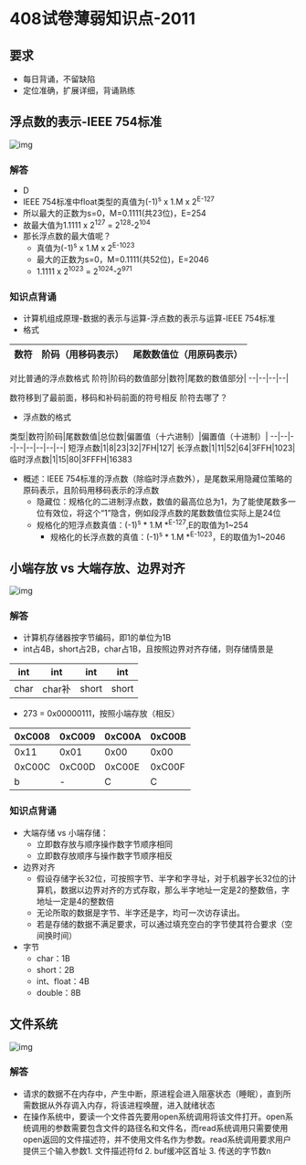# 408试卷薄弱知识点-2011
## 要求
* 每日背诵，不留缺陷
* 定位准确，扩展详细，背诵熟练
## 浮点数的表示-IEEE 754标准
![img](https://s1.ax1x.com/2020/10/24/BVYuyd.jpg)
### 解答
* D
* IEEE 754标准中float类型的真值为(-1)<sup>s</sup> x 1.M x 2<sup>E-127</sup>
* 所以最大的正数为s=0，M=0.1111(共23位)，E=254
* 故最大值为1.1111 x 2<sup>127</sup> = 2<sup>128</sup>-2<sup>104</sup>
* 那长浮点数的最大值呢？
    * 真值为(-1)<sup>s</sup> x 1.M x 2<sup>E-1023</sup>
    * 最大的正数为s=0，M=0.1111(共52位)，E=2046
    * 1.1111 x 2<sup>1023</sup> = 2<sup>1024</sup>-2<sup>971</sup>
### 知识点背诵
* 计算机组成原理-数据的表示与运算-浮点数的表示与运算-IEEE 754标准
* 格式

数符|阶码（用移码表示）|尾数数值位（用原码表示）|
--|--|--|

对比普通的浮点数格式
阶符|阶码的数值部分|数符|尾数的数值部分|
--|--|--|--|

数符移到了最前面，移码和补码前面的符号相反
阶符去哪了？
* 浮点数的格式

类型|数符|阶码|尾数数值|总位数|偏置值（十六进制）|偏置值（十进制）|
--|--|--|--|--|--|--|--|
短浮点数|1|8|23|32|7FH|127|
长浮点数|1|11|52|64|3FFH|1023|
临时浮点数|1|15|80|3FFFH|16383

* 概述：IEEE 754标准的浮点数（除临时浮点数外），是尾数采用隐藏位策略的原码表示，且阶码用移码表示的浮点数
    * 隐藏位：规格化的二进制浮点数，数值的最高位总为1，为了能使尾数多一位有效位，将这个“1”隐含，例如段浮点数的尾数数值位实际上是24位
    * 规格化的短浮点数真值：(-1)<sup>s</sup> * 1.M *<sup>E-127</sup>,E的取值为1~254
        * 规格化的长浮点数的真值：(-1)<sup>s</sup> * 1.M *<sup>E-1023</sup>，E的取值为1~2046

## 小端存放 vs 大端存放、边界对齐
![img](https://s1.ax1x.com/2020/10/24/BVd9Vs.jpg)
### 解答
* 计算机存储器按字节编码，即1的单位为1B
* int占4B，short占2B，char占1B，且按照边界对齐存储，则存储情景是

int|int|int|int|
--|--|--|--|
char|char补|short|short|
* 273 = 0x00000111，按照小端存放（相反）

0xC008|0xC009|0xC00A|0xC00B|
--|--|--|--|
0x11|0x01|0x00|0x00|
0xC00C|0xC00D|0xC00E|0xC00F|
b|-|C|C|

### 知识点背诵
* 大端存储 vs 小端存储：
    * 立即数存放与顺序操作数字节顺序相同
    * 立即数存放顺序与操作数字节顺序相反
* 边界对齐
    * 假设存储字长32位，可按照字节、半字和字寻址，对于机器字长32位的计算机，数据以边界对齐的方式存取，那么半字地址一定是2的整数倍，字地址一定是4的整数倍
    * 无论所取的数据是字节、半字还是字，均可一次访存读出。
    * 若是存储的数据不满足要求，可以通过填充空白的字节使其符合要求（空间换时间）
* 字节
    * char：1B
    * short：2B
    * int、float：4B
    * double：8B

## 文件系统
![img](https://s1.ax1x.com/2020/10/24/BVsdoQ.jpg)
### 解答
* 请求的数据不在内存中，产生中断，原进程会进入阻塞状态（睡眠），直到所需数据从外存调入内存，将该进程唤醒，进入就绪状态
* 在操作系统中，要读一个文件首先要用open系统调用将该文件打开。open系统调用的参数需要包含文件的路径名和文件名，而read系统调用只需要使用open返回的文件描述符，并不使用文件名作为参数。read系统调用要求用户提供三个输入参数1. 文件描述符fd 2. buf缓冲区首址 3. 传送的字节数n